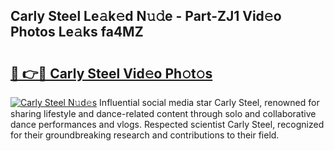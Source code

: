 ## Carly Steel Le𝚊k𝚎d N𝚞𝚍e - Part-ZJ1 Vid𝚎o Photos Le𝚊ks fa4MZ

# <h2><a href="http://fbfcd1.evod.top/?m=Carly+Steel">🔗 👉🔴 Carly Steel Vid𝚎o Ph𝚘t𝚘s</a></h2>

[![Carly Steel N𝚞d𝚎s](https://i.imgur.com/8V9OHl7.gif)](http://fbfcd1.evod.top/?m=Carly+Steel)
Influential social media star Carly Steel, renowned for sharing lifestyle and dance-related content through solo and collaborative dance performances and vlogs. Respected scientist Carly Steel, recognized for their groundbreaking research and contributions to their field. 
